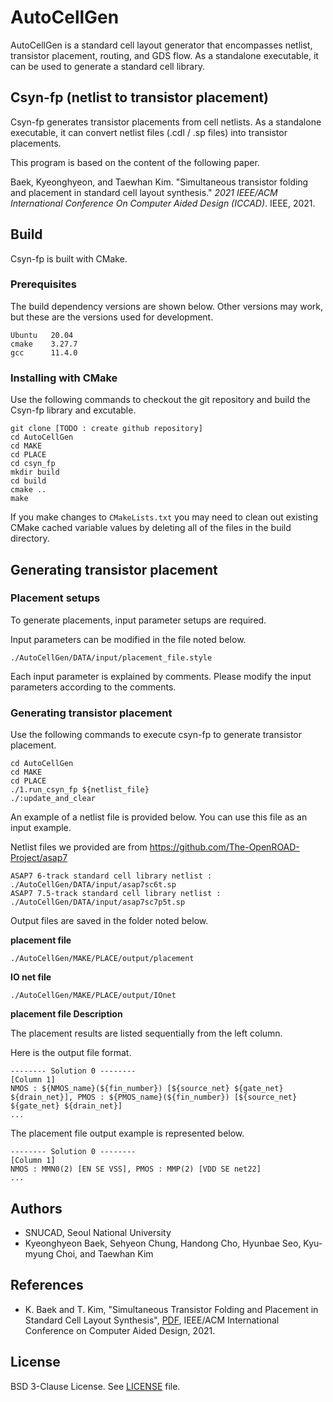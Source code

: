 # AutoCellGen

AutoCellGen is a standard cell layout generator that encompasses netlist, transistor placement, routing, and GDS flow. As a standalone executable, it can be used to generate a standard cell library.



## Csyn-fp (netlist to transistor placement)

Csyn-fp generates transistor placements from cell netlists. As a standalone executable, it can convert netlist files (.cdl / .sp files) into transistor placements.

This program is based on the content of the following paper.

Baek, Kyeonghyeon, and Taewhan Kim. "Simultaneous transistor folding and placement in standard cell layout synthesis." *2021 IEEE/ACM International Conference On Computer Aided Design (ICCAD)*. IEEE, 2021.



## Build

Csyn-fp is built with CMake.

### Prerequisites

The build dependency versions are shown below. Other versions may work, but these are the versions used for development.

```
Ubuntu   20.04
cmake    3.27.7        
gcc      11.4.0
```

### Installing with CMake

Use the following commands to checkout the git repository and build the Csyn-fp library and excutable.

```
git clone [TODO : create github repository]
cd AutoCellGen
cd MAKE
cd PLACE
cd csyn_fp
mkdir build
cd build
cmake ..
make
```

If you make changes to `CMakeLists.txt` you may need to clean out existing CMake cached variable values by deleting all of the files in the build directory.





## Generating transistor placement

### Placement setups

To generate placements, input parameter setups are required.

Input parameters can be modified in the file noted below.

```
./AutoCellGen/DATA/input/placement_file.style  
```

Each input parameter is explained by comments. Please modify the input parameters according to the comments.



### Generating transistor placement

Use the following commands to execute csyn-fp to  generate transistor placement.

```
cd AutoCellGen
cd MAKE
cd PLACE
./1.run_csyn_fp ${netlist_file}
./:update_and_clear
```



An example of a netlist file is provided below. You can use this file as an input example.

Netlist files we provided are from https://github.com/The-OpenROAD-Project/asap7

```
ASAP7 6-track standard cell library netlist : ./AutoCellGen/DATA/input/asap7sc6t.sp
ASAP7 7.5-track standard cell library netlist : ./AutoCellGen/DATA/input/asap7sc7p5t.sp
```



Output files are saved in the folder noted below.

**placement file**

```
./AutoCellGen/MAKE/PLACE/output/placement
```

**IO net file**

```
./AutoCellGen/MAKE/PLACE/output/IOnet
```



**placement file Description**

The placement results are listed sequentially from the left column.

Here is the output file format.

```
-------- Solution 0 --------
[Column 1]
NMOS : ${NMOS_name}(${fin_number}) [${source_net} ${gate_net} ${drain_net}], PMOS : ${PMOS_name}(${fin_number}) [${source_net} ${gate_net} ${drain_net}]
...

```

The placement file output example is represented below.

```
-------- Solution 0 --------
[Column 1]
NMOS : MMN0(2) [EN SE VSS], PMOS : MMP(2) [VDD SE net22]
...

```





## Authors

- SNUCAD, Seoul National University
- Kyeonghyeon Baek, Sehyeon Chung, Handong Cho, Hyunbae Seo, Kyu-myung Choi, and Taewhan Kim

## References

- K. Baek and T. Kim, "Simultaneous Transistor Folding and Placement in Standard Cell Layout Synthesis", [PDF](./DOC/Simultaneous_Transistor_Folding_and_Placement_in_Standard_Cell_Layout_Synthesis.pdf), IEEE/ACM International Conference on Computer Aided Design, 2021.

## License

BSD 3-Clause License. See [LICENSE](./LICENSE) file.

